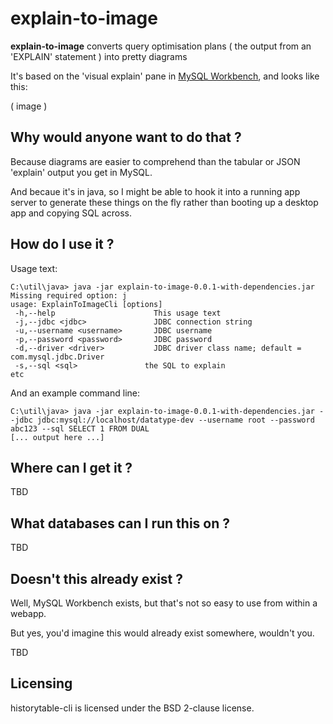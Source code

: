 # explain-to-image

**explain-to-image**  converts query optimisation plans ( the output from an 'EXPLAIN' statement ) into pretty diagrams

It's based on the 'visual explain' pane in [MySQL Workbench](https://www.mysql.com/products/workbench/), and looks like this:

( image )

## Why would anyone want to do that  ?

Because diagrams are easier to comprehend than the tabular or JSON 'explain' output you get in MySQL.

And becaue it's in java, so I might be able to hook it into a running app server to generate these things on the fly rather than booting up a desktop app and copying SQL across.

## How do I use it ? 

Usage text:
```
C:\util\java> java -jar explain-to-image-0.0.1-with-dependencies.jar
Missing required option: j
usage: ExplainToImageCli [options]
 -h,--help                      This usage text
 -j,--jdbc <jdbc>               JDBC connection string
 -u,--username <username>       JDBC username
 -p,--password <password>       JDBC password
 -d,--driver <driver>           JDBC driver class name; default = com.mysql.jdbc.Driver
 -s,--sql <sql>               the SQL to explain
etc

```

And an example command line:

```
C:\util\java> java -jar explain-to-image-0.0.1-with-dependencies.jar --jdbc jdbc:mysql://localhost/datatype-dev --username root --password abc123 --sql SELECT 1 FROM DUAL
[... output here ...]
```

## Where can I get it ? 

TBD

## What databases can I run this on ?

TBD
## Doesn't this already exist ?

Well, MySQL Workbench exists, but that's not so easy to use from within a webapp.

But yes, you'd imagine this would already exist somewhere, wouldn't you.

TBD




## Licensing

historytable-cli is licensed under the BSD 2-clause license.

